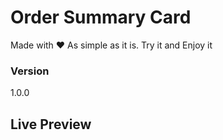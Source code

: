 # Order Summary Card

Made with ❤️
As simple as it is. Try it and Enjoy it

### Version

1.0.0

## Live Preview
